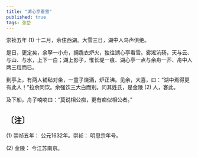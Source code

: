 ```yaml
---
title: "湖心亭看雪"
published: true
tags: 张岱
---
```


崇祯五年 (1) 十二月，余住西湖。大雪三日，湖中人鸟声俱绝。

是日，更定矣，余拏一小舟，拥毳衣炉火，独往湖心亭看雪。雾淞沆砀，天与云、与山、与水，上下一白；湖上影子，惟长堤一痕、湖心亭一点与余舟一芥、舟中人两三粒而已。

到亭上，有两人铺毡对坐，一童子烧酒，炉正沸。见余，大喜，曰：“湖中焉得更有此人！”拉余同饮。余强饮三大白而别。问其姓氏，是金陵 (2) 人，客此。

及下船，舟子喃喃曰：“莫说相公痴，更有痴似相公者。”

## 〔注〕　

(1) 崇祯五年： 公元1632年。崇祯： 明思宗年号。

(2) 金陵： 今江苏南京。